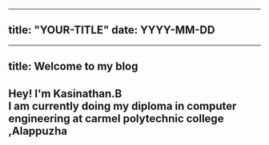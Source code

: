 
---
title: "YOUR-TITLE"
date: YYYY-MM-DD
---

---
title: Welcome to my blog
---

Hey! I'm Kasinathan.B <br>
I am currently doing my diploma in computer engineering at carmel polytechnic college ,Alappuzha
---
